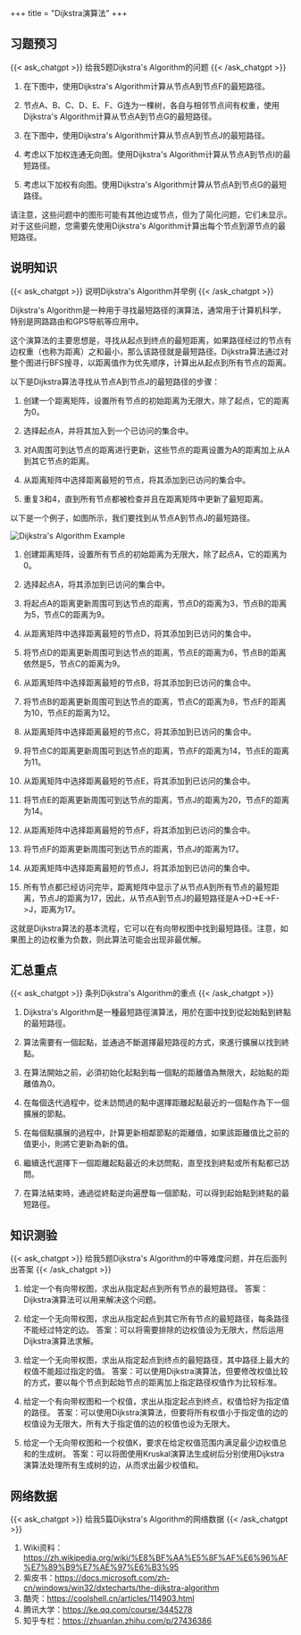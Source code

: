 +++
title = "Dijkstra演算法"
+++
## 习题预习
{{< ask_chatgpt >}}
给我5题Dijkstra's Algorithm的问题
{{< /ask_chatgpt >}}



1. 在下图中，使用Dijkstra's Algorithm计算从节点A到节点F的最短路径。

2. 节点A、B、C、D、E、F、G连为一棵树，各自与相邻节点间有权重，使用Dijkstra's Algorithm计算从节点A到节点G的最短路径。

3. 在下图中，使用Dijkstra's Algorithm计算从节点A到节点J的最短路径。

4. 考虑以下加权连通无向图。使用Dijkstra's Algorithm计算从节点A到节点I的最短路径。

5. 考虑以下加权有向图。使用Dijkstra's Algorithm计算从节点A到节点G的最短路径。

请注意，这些问题中的图形可能有其他边或节点，但为了简化问题，它们未显示。对于这些问题，您需要先使用Dijkstra's Algorithm计算出每个节点到源节点的最短路径。   

## 说明知识
{{< ask_chatgpt >}}
说明Dijkstra's Algorithm并举例
{{< /ask_chatgpt >}}



Dijkstra's Algorithm是一种用于寻找最短路径的演算法，通常用于计算机科学，特别是网路路由和GPS导航等应用中。

这个演算法的主要思想是，寻找从起点到终点的最短距离，如果路径经过的节点有边权重（也称为距离）之和最小，那么该路径就是最短路径。Dijkstra算法通过对整个图进行BFS搜寻，以距离值作为优先顺序，计算出从起点到所有节点的距离。

以下是Dijkstra算法寻找从节点A到节点J的最短路径的步骤：

1. 创建一个距离矩阵，设置所有节点的初始距离为无限大，除了起点，它的距离为0。

2. 选择起点A，并将其加入到一个已访问的集合中。

3. 对A周围可到达节点的距离进行更新，这些节点的距离设置为A的距离加上从A到其它节点的距离。

4. 从距离矩阵中选择距离最短的节点，将其添加到已访问的集合中。

5. 重复3和4，直到所有节点都被检查并且在距离矩阵中更新了最短距离。

以下是一个例子，如图所示，我们要找到从节点A到节点J的最短路径。

![Dijkstra's Algorithm Example](https://i.imgur.com/QkHhzdn.png)

1. 创建距离矩阵，设置所有节点的初始距离为无限大，除了起点A，它的距离为0。

2. 选择起点A，将其添加到已访问的集合中。

3. 将起点A的距离更新周围可到达节点的距离，节点D的距离为3，节点B的距离为5，节点C的距离为9。

4. 从距离矩阵中选择距离最短的节点D，将其添加到已访问的集合中。

5. 将节点D的距离更新周围可到达节点的距离，节点E的距离为6，节点B的距离依然是5，节点C的距离为9。

6. 从距离矩阵中选择距离最短的节点B，将其添加到已访问的集合中。

7. 将节点B的距离更新周围可到达节点的距离，节点C的距离为8，节点F的距离为10，节点E的距离为12。

8. 从距离矩阵中选择距离最短的节点C，将其添加到已访问的集合中。

9. 将节点C的距离更新周围可到达节点的距离，节点F的距离为14，节点E的距离为11。

10. 从距离矩阵中选择距离最短的节点E，将其添加到已访问的集合中。

11. 将节点E的距离更新周围可到达节点的距离，节点J的距离为20，节点F的距离为14。

12. 从距离矩阵中选择距离最短的节点F，将其添加到已访问的集合中。

13. 将节点F的距离更新周围可到达节点的距离，节点J的距离为17。

14. 从距离矩阵中选择距离最短的节点J，将其添加到已访问的集合中。

15. 所有节点都已经访问完毕，距离矩阵中显示了从节点A到所有节点的最短距离，节点J的距离为17，因此，从节点A到节点J的最短路径是A->D->E->F->J，距离为17。

这就是Dijkstra算法的基本流程，它可以在有向带权图中找到最短路径。注意，如果图上的边权重为负数，则此算法可能会出现非最优解。   

## 汇总重点
{{< ask_chatgpt >}}
条列Dijkstra's Algorithm的重点
{{< /ask_chatgpt >}}



1. Dijkstra's Algorithm是一種最短路徑演算法，用於在圖中找到從起始點到終點的最短路徑。

2. 算法需要有一個起點，並通過不斷選擇最短路徑的方式，來進行擴展以找到終點。

3. 在算法開始之前，必須初始化起點到每一個點的距離值為無限大，起始點的距離值為0。

4. 在每個迭代過程中，從未訪問過的點中選擇距離起點最近的一個點作為下一個擴展的節點。

5. 在每個點擴展的過程中，計算更新相鄰節點的距離值，如果該距離值比之前的值更小，則將它更新為新的值。

6. 繼續迭代選擇下一個距離起點最近的未訪問點，直至找到終點或所有點都已訪問。

7. 在算法結束時，通過從終點逆向遍歷每一個節點，可以得到起始點到終點的最短路徑。   

## 知识测验
{{< ask_chatgpt >}}
给我5题Dijkstra's Algorithm的中等难度问题，并在后面列出答案
{{< /ask_chatgpt >}}



1. 给定一个有向带权图，求出从指定起点到所有节点的最短路径。
答案：Dijkstra演算法可以用来解决这个问题。

2. 给定一个无向带权图，求出从指定起点到其它所有节点的最短路径，每条路径不能经过特定的边。
答案：可以将需要排除的边权值设为无限大，然后运用Dijkstra演算法求解。

3. 给定一个无向带权图，求出从指定起点到终点的最短路径，其中路径上最大的权值不能超过指定的值。
答案：可以使用Dijkstra演算法，但要修改权值比较的方式，要以每个节点到起始节点的距离加上指定路径权值作为比较标准。

4. 给定一个有向带权图和一个权值，求出从指定起点到终点，权值恰好为指定值的路径。
答案：可以使用Dijkstra演算法，但要将所有权值小于指定值的边的权值设为无限大，所有大于指定值的边的权值也设为无限大。

5. 给定一个无向带权图和一个权值K，要求在给定权值范围内满足最少边权值总和的生成树。
答案：可以将图使用Kruskal演算法生成树后分别使用Dijkstra演算法处理所有生成树的边，从而求出最少权值和。   

## 网络数据
{{< ask_chatgpt >}}
给我5篇Dijkstra's Algorithm的网络数据
{{< /ask_chatgpt >}}

1. Wiki资料：https://zh.wikipedia.org/wiki/%E8%BF%AA%E5%8F%AF%E6%96%AF%E7%89%B9%E7%AE%97%E6%B3%95
2. 紫皮书：https://docs.microsoft.com/zh-cn/windows/win32/dxtecharts/the-dijkstra-algorithm
3. 酷壳：https://coolshell.cn/articles/114903.html
4. 腾讯大学：https://ke.qq.com/course/3445278
5. 知乎专栏：https://zhuanlan.zhihu.com/p/27436386   

